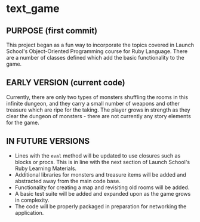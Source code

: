 # text_game

## PURPOSE (first commit)
This project began as a fun way to incorporate the topics covered in Launch School's Object-Oriented Programming
course for Ruby Language. There are a number of classes defined which add the basic functionality to the game.

## EARLY VERSION (current code)
Currently, there are only two types of monsters shuffling the rooms in this infinite dungeon, and they carry a
small number of weapons and other treasure which are ripe for the taking. The player grows in strength as they
clear the dungeon of monsters - there are not currently any story elements for the game.

## IN FUTURE VERSIONS
- Lines with the `eval` method will be updated to use closures such as blocks or procs. This is in line with the
  next section of Launch School's Ruby Learning Materials.
- Additional libraries for monsters and treasure items will be added and abstracted away from the main code base.
- Functionality for creating a map and revisiting old rooms will be added.
- A basic test suite will be added and expanded upon as the game grows in complexity.
- The code will be properly packaged in preparation for networking the application.
